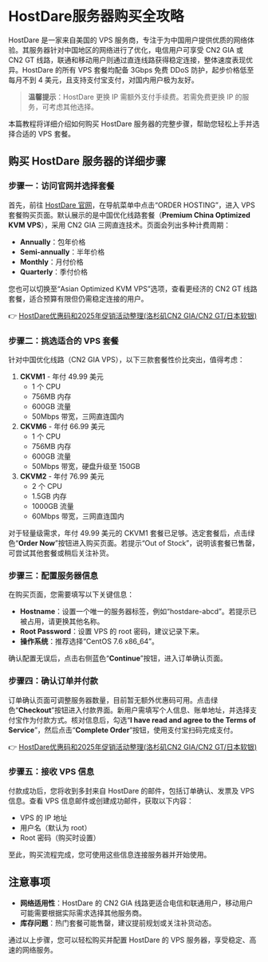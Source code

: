 # HostDare服务器购买全攻略

HostDare 是一家来自美国的 VPS 服务商，专注于为中国用户提供优质的网络体验。其服务器针对中国地区的网络进行了优化，电信用户可享受 CN2 GIA 或 CN2 GT 线路，联通和移动用户则通过直连线路获得稳定连接，整体速度表现优异。HostDare 的所有 VPS 套餐均配备 3Gbps 免费 DDoS 防护，起步价格低至每月不到 4 美元，且支持支付宝支付，对国内用户极为友好。

> **温馨提示**：HostDare 更换 IP 需额外支付手续费。若需免费更换 IP 的服务，可考虑其他选择。

本篇教程将详细介绍如何购买 HostDare 服务器的完整步骤，帮助您轻松上手并选择合适的 VPS 套餐。

## 购买 HostDare 服务器的详细步骤

### 步骤一：访问官网并选择套餐
首先，前往 [HostDare 官网](https://bit.ly/hostdare)，在导航菜单中点击“ORDER HOSTING”，进入 VPS 套餐购买页面。默认展示的是中国优化线路套餐（**Premium China Optimized KVM VPS**），采用 CN2 GIA 三网直连技术。页面会列出多种计费周期：
- **Annually**：包年价格
- **Semi-annually**：半年价格
- **Monthly**：月付价格
- **Quarterly**：季付价格

您也可以切换至“Asian Optimized KVM VPS”选项，查看更经济的 CN2 GT 线路套餐，适合预算有限但仍需稳定连接的用户。

👉 [HostDare优惠码和2025年促销活动整理(洛杉矶CN2 GIA/CN2 GT/日本软银)](https://bit.ly/hostdare)

### 步骤二：挑选适合的 VPS 套餐
针对中国优化线路（CN2 GIA VPS），以下三款套餐性价比突出，值得考虑：
1. **CKVM1** - 年付 49.99 美元  
   - 1 个 CPU  
   - 756MB 内存  
   - 600GB 流量  
   - 50Mbps 带宽，三网直连国内  
2. **CKVM6** - 年付 66.99 美元  
   - 1 个 CPU  
   - 756MB 内存  
   - 600GB 流量  
   - 50Mbps 带宽，硬盘升级至 150GB  
3. **CKVM2** - 年付 76.99 美元  
   - 2 个 CPU  
   - 1.5GB 内存  
   - 1000GB 流量  
   - 60Mbps 带宽，三网直连国内  

对于轻量级需求，年付 49.99 美元的 CKVM1 套餐已足够。选定套餐后，点击绿色“**Order Now**”按钮进入购买页面。若提示“Out of Stock”，说明该套餐已售罄，可尝试其他套餐或稍后关注补货。

### 步骤三：配置服务器信息
在购买页面，您需要填写以下关键信息：
- **Hostname**：设置一个唯一的服务器标签，例如“hostdare-abcd”。若提示已被占用，请更换其他名称。
- **Root Password**：设置 VPS 的 root 密码，建议记录下来。
- **操作系统**：推荐选择“CentOS 7.6 x86_64”。

确认配置无误后，点击右侧蓝色“**Continue**”按钮，进入订单确认页面。

### 步骤四：确认订单并付款
订单确认页面可调整服务器数量，目前暂无额外优惠码可用。点击绿色“**Checkout**”按钮进入付款界面。新用户需填写个人信息、账单地址，并选择支付宝作为付款方式。核对信息后，勾选“**I have read and agree to the Terms of Service**”，然后点击“**Complete Order**”按钮，使用支付宝扫码完成支付。

👉 [HostDare优惠码和2025年促销活动整理(洛杉矶CN2 GIA/CN2 GT/日本软银)](https://bit.ly/hostdare)

### 步骤五：接收 VPS 信息
付款成功后，您将收到多封来自 HostDare 的邮件，包括订单确认、发票及 VPS 信息。查看 VPS 信息邮件或创建成功邮件，获取以下内容：
- VPS 的 IP 地址
- 用户名（默认为 root）
- Root 密码（购买时设置）

至此，购买流程完成，您可使用这些信息连接服务器并开始使用。

## 注意事项
- **网络适用性**：HostDare 的 CN2 GIA 线路更适合电信和联通用户，移动用户可能需要根据实际需求选择其他服务商。
- **库存问题**：热门套餐可能售罄，建议提前规划或关注补货动态。

通过以上步骤，您可以轻松购买并配置 HostDare 的 VPS 服务器，享受稳定、高速的网络服务。